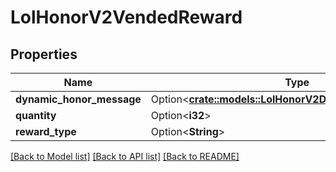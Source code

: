 # LolHonorV2VendedReward

## Properties

Name | Type | Description | Notes
------------ | ------------- | ------------- | -------------
**dynamic_honor_message** | Option<[**crate::models::LolHonorV2DynamicHonorMessage**](LolHonorV2DynamicHonorMessage.md)> |  | [optional]
**quantity** | Option<**i32**> |  | [optional]
**reward_type** | Option<**String**> |  | [optional]

[[Back to Model list]](../README.md#documentation-for-models) [[Back to API list]](../README.md#documentation-for-api-endpoints) [[Back to README]](../README.md)


